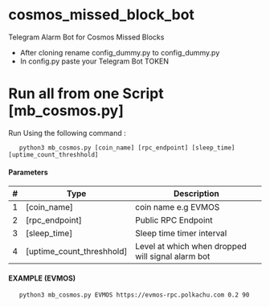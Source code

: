 # cosmos_missed_block_bot
Telegram Alarm Bot for Cosmos Missed Blocks 

- After cloning rename config_dummy.py to config_dummy.py
- In config.py paste your Telegram Bot TOKEN

# Run all from one Script [mb_cosmos.py]

Run Using the following command :

```
   python3 mb_cosmos.py [coin_name] [rpc_endpoint] [sleep_time] [uptime_count_threshhold]
```

#### Parameters 

| #    | Type                               | Description                                                  |
| ---- | ---------------------------------- | ------------------------------------------------------------ |
| 1    | [coin_name]                 | coin name e.g EVMOS                               |
| 2    | [rpc_endpoint] | Public RPC Endpoint |
| 3    | [sleep_time] | Sleep time timer interval |
| 4    | [uptime_count_threshhold]| Level at which when dropped will signal alarm bot |


#### EXAMPLE (EVMOS)

```
   python3 mb_cosmos.py EVMOS https://evmos-rpc.polkachu.com 0.2 90
```
